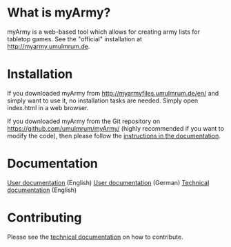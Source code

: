 What is myArmy?
===============

myArmy is a web-based tool which allows for creating army lists for tabletop games.
See the "official" installation at http://myarmy.umulmrum.de.

Installation
============

If you downloaded myArmy from http://myarmyfiles.umulmrum.de/en/ and simply want 
to use it, no installation tasks are needed. Simply open index.html in a web browser.

If you downloaded myArmy from the Git repository on https://github.com/umulmrum/myArmy/
(highly recommended if you want to modify the code), then please follow the 
[instructions in the documentation][1].

Documentation
=============

[User documentation][2] (English)
[User documentation][3] (German)
[Technical documentation][4] (English)

Contributing
============

Please see the [technical documentation][5] on how to contribute.


[1]: http://myarmydocs.umulmrum.de/en/content/technical/gettingstarted/index.html
[2]: http://myarmydocs.umulmrum.de/en/content/user/index.html
[3]: http://myarmydocs.umulmrum.de/de/content/user/index.html
[4]: http://myarmydocs.umulmrum.de/en/content/technical/index.html
[5]: http://myarmydocs.umulmrum.de/en/content/technical/contributing/index.html
